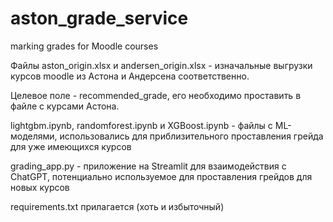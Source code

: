 # aston_grade_service
marking grades for Moodle courses

Файлы aston_origin.xlsx и andersen_origin.xlsx - изначальные выгрузки курсов moodle из Астона и Андерсена соответственно.

Целевое поле - recommended_grade, его необходимо проставить в файле с курсами Астона. 

lightgbm.ipynb, randomforest.ipynb и XGBoost.ipynb - файлы с ML-моделями, использовались для приблизительного проставления грейда для уже имеющихся курсов

grading_app.py - приложение на Streamlit для взаимодействия с ChatGPT, потенциально используемое для проставления грейдов для новых курсов

requirements.txt прилагается (хоть и избыточный)


